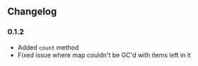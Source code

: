 ## Changelog ##

### 0.1.2 ###
* Added `count` method
* Fixed issue where map couldn't be GC'd with items left in it

